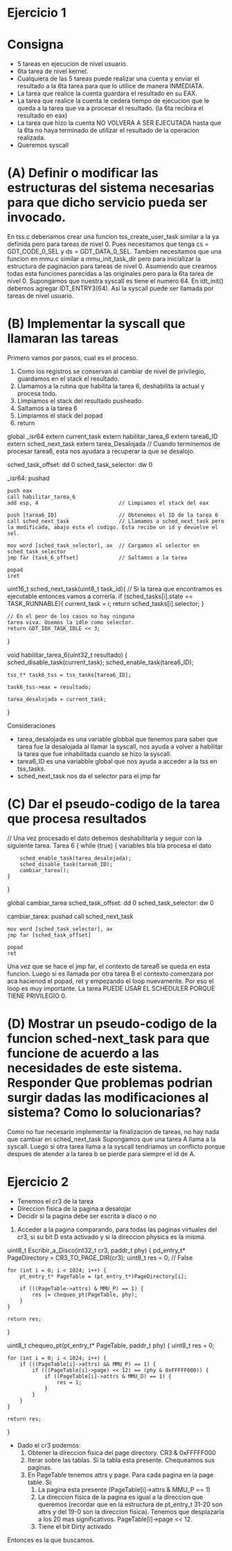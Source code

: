 # Ejercicio 1

# Consigna
- 5 tareas en ejecucion de nivel usuario.
- 6ta tarea de nivel kernel.
- Cualquiera de las 5 tareas puede realizar una cuenta y enviar el resultado a la 6ta tarea para que lo utilice de manera INMEDIATA.
- La tarea que realice la cuenta guardara el resultado en su EAX.
- La tarea que realice la cuenta le cedera tiempo de ejecucion que le queda a la tarea que va a procesar el resultado. (la 6ta recibira el resultado en eax)
- La tarea que hizo la cuenta NO VOLVERA A SER EJECUTADA hasta que la 6ta no haya terminado de utilizar el resultado de la operacion realizada.
- Queremos syscall

# (A) Definir o modificar las estructuras del sistema necesarias para que dicho servicio pueda ser invocado.
En tss.c deberiamos crear una funcion tss_create_user_task similar a la ya definida pero para tareas de nivel 0. Pues necesitamos que tenga cs = GDT_CODE_0_SEL y ds = GDT_DATA_0_SEL. Tambien necesitamos que una funcion en mmu.c similar a mmu_init_task_dir pero para inicializar la estructura de paginacion para tareas de nivel 0. Asumiendo que creamos todas esta funciones parecidas a las originales pero para la 6ta tarea de nivel 0.
Supongamos que nuestra syscall es tiene el numero 64. En idt_init() debemos agregar IDT_ENTRY3(64). Asi la syscall puede ser llamada por tareas de nivel usuario.

# (B) Implementar la syscall que llamaran las tareas
Primero vamos por pasos, cual es el proceso.
1. Como los registros se conservan al cambiar de nivel de privilegio, guardamos en el stack el resultado.
2. Llamamos a la rutina que habilita la tarea 6, deshabilita la actual y procesa todo.
3. Limpiamos el stack del resultado pusheado.
4. Saltamos a la tarea 6
5. Limpiamos el stack del popad
6. return


global _isr64
extern current_task
extern habilitar_tarea_6
extern tarea6_ID
extern sched_next_task
extern tarea_Desalojada                 // Cuando terminemos de procesar tarea6, esta nos ayudara a recuperar la que se desalojo.

sched_task_offset:     dd 0
sched_task_selector:   dw 0

_isr64:
    pushad
    
    push eax
    call habilitar_tarea_6
    add esp, 4                          // Limpiamos el stack del eax
    
    push [tarea6_ID]                    // Obtenemos el ID de la tarea 6
    call sched_next_task                // Llamamos a sched_next_task pero la modificada, abajo esta el codigo. Esta recibe un id y devuelve el sel.

    mov word [sched_task_selector], ax  // Cargamos el selector en sched_task_selector
    jmp far [task_6_offset]             // Saltamos a la tarea

    popad
    iret

uint16_t sched_next_task(uint8_t task_id){
    // Si la tarea que encontramos es ejecutable entonces vamos a correrla.
    if (sched_tasks[i].state == TASK_RUNNABLE){
        current_task = i;
        return sched_tasks[i].selector;
    }
    
    // En el peor de los casos no hay ninguna
    tarea viva. Usemos la idle como selector.
    return GDT_IDX_TASK_IDLE << 3;
}

void habilitar_tarea_6(uint32_t resultado) {
    sched_disable_task(current_task);
    sched_enable_task(tarea6_ID);

    tss_t* task6_tss = tss_tasks[tarea6_ID];
    
    task6_tss->eax = resultado;

    tarea_desalojada = current_task;
}

Consideraciones
- tarea_desalojada es una variable globbal que tenemos para saber que tarea fue la desalojada al llamar la syscall, nos ayuda a volver a habilitar la tarea que fue inhabilitada cuando se hizo la syscall.
- tarea6_ID es una variabble global que nos ayuda a acceder a la tss en tss_tasks.
- sched_next_task nos da el selector para el jmp far

# (C) Dar el pseudo-codigo de la tarea que procesa resultados
// Una vez procesado el dato debemos deshabilitarla y seguir con la siguiente tarea.
Tarea 6 {
    while (true) {
        variables bla bla
        procesa el dato

        sched_enable_task(tarea_desalojada);
        sched_disable_task(tarea6_ID);
        cambiar_tarea();
    }
}

global cambiar_tarea
sched_task_offset:     dd 0
sched_task_selector:   dw 0

cambiar_tarea:
    pushad
    call sched_next_task

    mov word [sched_task_selector], ax
    jmp far [sched_task_offset]

    popad
    ret

Una vez que se hace el jmp far, el contexto de tarea6 se queda en esta funcion. Luego si es llamada por otra tarea B el contexto comenzara por aca
hacienod el popad, ret y empezando el loop nuevamente. Por eso el loop es muy importante.
La tarea PUEDE USAR EL SCHEDULER PORQUE TIENE PRIVILEGIO 0.

# (D) Mostrar un pseudo-codigo de la funcion sched-next_task para que funcione de acuerdo a las necesidades de este sistema. Responder Que problemas podrian surgir dadas las modificaciones al sistema? Como lo solucionarias?

Como no fue necesario implementar la finalizacion de tareas, no hay nada que cambiar en sched_next_task
Supongamos que una tarea A llama a la syscall. Luego si otra tarea llama a la syscall tendriamos un conflicto porque despues de atender a la tarea b se pierde para siempre el id de A.


# Ejercicio 2
- Tenemos el cr3 de la tarea
- Direccion fisica de la pagina a desalojar
- Decidir si la pagina debe ser escrita a disco o no

1. Acceder a la pagina comparando, para todas las paginas virtuales del cr3, si su bit D esta activado y si la direccion physica es la misma.

uint8_t Escribir_a_Disco(int32_t cr3, paddr_t phy) {
    pd_entry_t* PageDirectory = CR3_TO_PAGE_DIR(cr3);
    uint8_t res = 0; // False

    for (int i = 0; i < 1024; i++) {
        pt_entry_t* PageTable = (pt_entry_t*)PageDirectory[i];

        if (((PageTable->attrs) & MMU_P) == 1) {
            res |= chequeo_pt(PageTable, phy);
        }
    }

    return res;
}

uint8_t chequeo_pt(pt_entry_t* PageTable, paddr_t phy) {
    uint8_t res = 0;

    for (int i = 0; i < 1024; i++) {
        if (((PageTable[i]->attrs) && MMU_P) == 1) {
            if (((PageTable[i]->page) << 12) == (phy & 0xFFFFF000)) {
                if ((PageTable[i]->attrs & MMU_D) == 1) {
                    res = 1;
                }
            }
        }
    }

    return res;
}

- Dado el cr3 podemos:
    1. Obtener la direccion fisica del page directory. CR3 & 0xFFFFF000
    2. Iterar sobre las tablas. Si la tabla esta presente. Chequeamos sus paginas.
    3. En PageTable tenemos attrs y page. Para cada pagina en la page table. Si:
       1. La pagina esta presente (PageTable[i]->attrs & MMU_P == 1)
       2. La direccion fisica de la pagina es igual a la direccion que queremos (recordar que en la estructura de pt_entry_t 31-20 son attrs y del 19-0 son la direccion fisica). Tenemos que desplazarla a los 20 mas significativos. PageTable[i]->page << 12.
       3. Tiene el bit Dirty activado 

Entonces es la que buscamos.